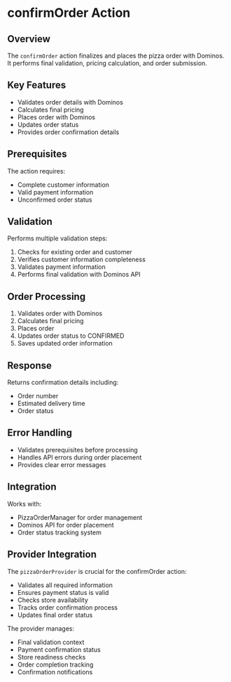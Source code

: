 # confirmOrder Action

## Overview
The `confirmOrder` action finalizes and places the pizza order with Dominos. It performs final validation, pricing calculation, and order submission.

## Key Features
- Validates order details with Dominos
- Calculates final pricing
- Places order with Dominos
- Updates order status
- Provides order confirmation details

## Prerequisites
The action requires:
- Complete customer information
- Valid payment information
- Unconfirmed order status

## Validation
Performs multiple validation steps:
1. Checks for existing order and customer
2. Verifies customer information completeness
3. Validates payment information
4. Performs final validation with Dominos API

## Order Processing
1. Validates order with Dominos
2. Calculates final pricing
3. Places order
4. Updates order status to CONFIRMED
5. Saves updated order information

## Response
Returns confirmation details including:
- Order number
- Estimated delivery time
- Order status

## Error Handling
- Validates prerequisites before processing
- Handles API errors during order placement
- Provides clear error messages

## Integration
Works with:
- PizzaOrderManager for order management
- Dominos API for order placement
- Order status tracking system

## Provider Integration
The `pizzaOrderProvider` is crucial for the confirmOrder action:
- Validates all required information
- Ensures payment status is valid
- Checks store availability
- Tracks order confirmation process
- Updates final order status

The provider manages:
- Final validation context
- Payment confirmation status
- Store readiness checks
- Order completion tracking
- Confirmation notifications
